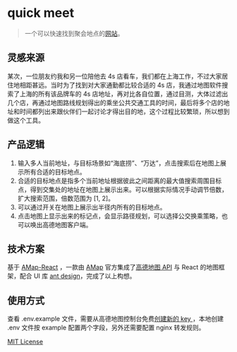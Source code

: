 # quick meet

> 一个可以快速找到聚会地点的[网站](https://yasinchan.com/quick-meet/)。

## 灵感来源

某次，一位朋友约我和另一位陪他去 4s 店看车，我们都在上海工作，不过大家居住地相距甚远。当时为了找到对大家通勤都比较合适的 4s 店，我通过地图软件搜索了上海的所有该品牌车的 4s 店地址，再对比各自位置，通过目测，大体过滤出几个店，再通过地图路线规划得出的乘坐公共交通工具的时间，最后将多个店的地址和时间都列出来跟伙伴们一起讨论才得出目的地，这个过程比较繁琐，所以想到做这个工具。

## 产品逻辑

1. 输入多人当前地址，与目标场景如“海底捞”、“万达”，点击搜索后在地图上展示所有合适的目标地点。
2. 合适的目标地点是指多个当前地址根据彼此之间距离的最大值搜索周围目标点，得到交集处的地址在地图上展示出来。可以根据实际情况手动调节倍数，扩大搜索范围，倍数范围为 [1, 2]。
3. 可以通过开关在地图上展示出半径内所有的目标地点。
4. 点击地图上显示出来的标记点，会显示路径规划，可以选择公交换乘策略，也可以唤出高德地图客户端。

## 技术方案

基于 [AMap-React](https://jimnox.gitee.io/amap-react/) ，一款由 [AMap](https://amap.com/) 官方集成了[高德地图 API](https://lbs.amap.com/api/jsapi-v2/summary/) 与 React 的地图框架，配合 UI 库 [ant design](https://ant.design/index-cn)，完成了以上构想。

## 使用方式

查看 .env.example 文件，需要从高德地图控制台免费[创建新的 key ](https://console.amap.com/dev/key/app)，本地创建 .env 文件按 example 配置两个字段，另外还需要配置 nginx 转发规则。

[MIT License](https://opensource.org/licenses/MIT)
